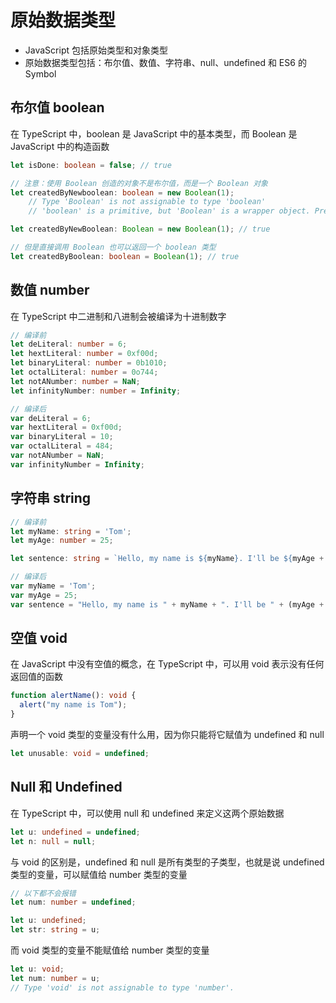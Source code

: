 # 原始数据类型

* JavaScript 包括原始类型和对象类型
* 原始数据类型包括：布尔值、数值、字符串、null、undefined 和 ES6 的 Symbol

## 布尔值 boolean

在 TypeScript 中，boolean 是 JavaScript 中的基本类型，而 Boolean 是 JavaScript 中的构造函数

```typescript
let isDone: boolean = false; // true

// 注意：使用 Boolean 创造的对象不是布尔值，而是一个 Boolean 对象
let createdByNewboolean: boolean = new Boolean(1);  
    // Type 'Boolean' is not assignable to type 'boolean'
    // 'boolean' is a primitive, but 'Boolean' is a wrapper object. Prefer using 'boolean' when possible.

let createdByNewBoolean: Boolean = new Boolean(1); // true

// 但是直接调用 Boolean 也可以返回一个 boolean 类型
let createdByBoolean: boolean = Boolean(1); // true 

```

## 数值 number

在 TypeScript 中二进制和八进制会被编译为十进制数字

```typescript
// 编译前
let deLiteral: number = 6;
let hextLiteral: number = 0xf00d;
let binaryLiteral: number = 0b1010;
let octalLiteral: number = 0o744;
let notANumber: number = NaN;
let infinityNumber: number = Infinity;
```

```typescript
// 编译后
var deLiteral = 6;
var hextLiteral = 0xf00d;
var binaryLiteral = 10;
var octalLiteral = 484;
var notANumber = NaN;
var infinityNumber = Infinity;
```

## 字符串 string

```typescript
// 编译前
let myName: string = 'Tom';
let myAge: number = 25;

let sentence: string = `Hello, my name is ${myName}. I'll be ${myAge + 1} years old next mouth.`;
```

```typescript
// 编译后
var myName = 'Tom';
var myAge = 25;
var sentence = "Hello, my name is " + myName + ". I'll be " + (myAge + 1) + "years old next mouth.";
```

## 空值 void

在 JavaScript 中没有空值的概念，在 TypeScript 中，可以用 void 表示没有任何返回值的函数

```typescript
function alertName(): void {
  alert("my name is Tom");
}
```

声明一个 void 类型的变量没有什么用，因为你只能将它赋值为 undefined 和 null 

```typescript
let unusable: void = undefined;
```

## Null 和 Undefined

在 TypeScript 中，可以使用 null 和 undefined 来定义这两个原始数据

```typescript
let u: undefined = undefined;
let n: null = null;
```

与 void 的区别是，undefined 和 null 是所有类型的子类型，也就是说 undefined 类型的变量，可以赋值给 number 类型的变量

```typescript
// 以下都不会报错
let num: number = undefined;

let u: undefined;
let str: string = u;
```

而 void 类型的变量不能赋值给 number 类型的变量

```typescript
let u: void;
let num: number = u;
// Type 'void' is not assignable to type 'number'.
```
